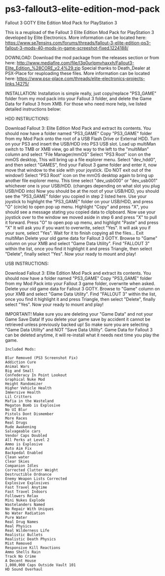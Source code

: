 # ps3-fallout3-elite-edition-mod-pack
Fallout 3 GOTY Elite Edition Mod Pack for PlayStation 3

This is a reupload of the Fallout 3 Elite Edition Mod Pack for PlayStation 3 developed by Elite Electronics. More information can be located here: https://www.se7ensins.com/forums/threads/fallout-3-elite-edition-ps3-fallout-3-mods-40-mods-in-game-screeshot-fixed.1224188/

DOWNLOAD:
Download the mod package from the releases section or from here: http://www.mediafire.com/file/l3q0urlpmvhaxxh/Fallout3-Elite_Edition_%28CORE_v2.4%29.zip
Special thanks to Death_Dealer at PSX-Place for reuploading these files. More information can be located here: https://www.psx-place.com/threads/elite-electronics-projects-links.14275/

INSTALLATION​:
Installation is simple really, just copy/replace "PS3_GAME" folder from my mod pack into your Fallout 3 folder, and delete the Game Data for Fallout 3 from XMB. For those who need more help, ive listed detailed instructions below:

HDD INSTRUCTIONS:​

Download Fallout 3: Elite Edition Mod Pack and extract its contents. You should now have a folder named "PS3_GAME"
Copy "PS3_GAME" folder from my Mod Pack onto the root of a USB Flash Drive or External HDD.
Turn on your PS3 and insert the USB/HDD into PS3 USB slot.
Load up multiMan switch to TMB or XMB view, go all the way to the left to the "multiMan" column and select "File Manager/mmOS"
Select "PS3 Root" icon on the mmOS desktop, This will bring up a file explorer menu.
Select "dev_hdd0", and then select "GAMES", find your Fallout 3 game folder and enter it, now move that window to the side with your joystick.
(Do NOT exit out of the window!)
Select "PS3 Root" icon on the mmOS desktop again to bring up another file explorer menu.
This time select "dev_usb000" or "dev_usb001" whichever one is your USB/HDD. (changes depending on what slot you plug USB/HDD into)
Now you should be at the root of your USB/HDD, you should see the "PS3_GAME" folder you copied in step 2 listed here.
Use your joystick to highlight the "PS3_GAME" folder on your USB/HDD, and press "O" (circle) to open pop up menu.
Highlight "Copy" and press "X", you should see a message stating you copied data to clipboard.
Now use your joystick over to the window we moved aside in step 6 and press "X" to pull it forward.
Press "O" to open pop up menu, and highlight "Paste" and press "X"
It will ask you if you want to overwrite, select "Yes". It will ask you if your sure, select "Yes".
Wait for it to finish copying all the files...
Exit multiMan
Delete your old game data for Fallout 3 GOTY. Browse to "Game" column on your XMB and select
"Game Data Utility". Find "FALLOUT 3" within the list, once you find it highlight it and press Triangle, then select
"Delete", finally select "Yes".
Now your ready to mount and play!


USB INSTRUCTIONS:​

Download Fallout 3: Elite Edition Mod Pack and extract its contents. You should now have a folder named "PS3_GAME"
Copy "PS3_GAME" folder from my Mod Pack into your Fallout 3 game folder, overwrite when asked.
Delete your old game data for Fallout 3 GOTY. Browse to "Game" column on your XMB and select
"Game Data Utility". Find "FALLOUT 3" within the list, once you find it highlight it and press Triangle, then select
"Delete", finally select "Yes".
Now your ready to mount and play!


IMPORTANT!​
Make sure you are deleting your "Game Data" and not your Game Save Data! If you delete your game save by accident 
it cannot be retrieved unless previously backed up! So make sure you are selecting "Game Data Utility" and NOT 
"Save Data Utility". Game Data for Fallout 3 can be deleted anytime, it will re-install what it needs next time 
you play the game. 

    Included Mods:
    
    Blur Removed (PS3 Screenshot Fix)
    Addiction Cure
    Animal Wars
    Big and Small
    Confederacy In Point Lookout
    Graphical Nuke Mod
    Height Randomizer
    Higher Vehicle Health
    Immersive Health
    Lil Critters
    Mafia in the Wasteland
    Megaton Bomb is Explosive
    No UI Blur
    Pistols Dont Dismember
    More Races
    Real Drugs
    Rude Awakening
    Salvageable cars
    Vendor Caps Doubled
    All Perks at Level 2
    Ammo is Explosive
    Auto Aim Fix
    Backpedal Enabled
    Clean water
    Clear Skies
    Companion Idles
    Corrected Clutter Weight
    Destructible Ordnance
    Enemy Weapon Lists Corrected
    Explosive Explosives
    Fast Travel Anytime
    Fast Travel Indoors
    Followers Relax
    Mini Nukes Explode
    Wastelanders Named
    No Repair With Uniques
    No Water Radiation
    Pure Water
    Real Drug Names
    Real Physics
    Real Wilderness Life
    Realistic Bullets
    Realistic Death Physics
    Mist Removed
    Responsive Kill Reactions
    Ammo Shells Rain
    Track No Crime
    A Decent House
    1,000,000 Caps Outside Vault 101
    HD Sound Overhaul
